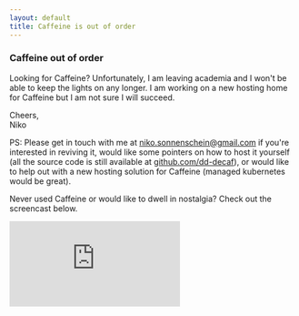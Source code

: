 ```yaml
---
layout: default
title: Caffeine is out of order
---
```


<h3>Caffeine out of order</h3>
<p class="flow-text">Looking for Caffeine? Unfortunately, I am leaving academia and I won't be able to keep the lights on any longer. I am working on a new hosting home for Caffeine but I am not sure I will succeed.</p>

<p class="flow-text">Cheers, <br>Niko</p>

<p class="flow-text">PS: Please get in touch with me at <a href="mailto:niko.sonnenschein@gmail.com">niko.sonnenschein@gmail.com</a> if you're interested in reviving it, would like some pointers on how to host it yourself (all the source code is still available at <a href="https://github.com/dd-decaf">github.com/dd-decaf</a>), or would like to help out with a new hosting solution for Caffeine (managed kubernetes would be great).</p>

<p class="flow-text">Never used Caffeine or would like to dwell in nostalgia? Check out the screencast below.</p>

<div class="row">
    <div class="col s12 m12 l12">
        <div class="embed-container">
          <iframe
            src="https://www.youtube.com/embed/5_h_rWcoTe8"
            frameborder="0"
            allowfullscreen
          ></iframe>
        </div>
      </div>

</div>
